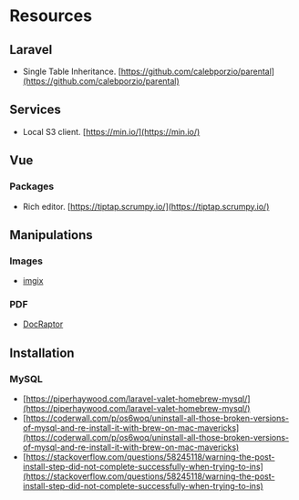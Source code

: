 # Resources

## Laravel

* Single Table Inheritance. [https://github.com/calebporzio/parental](https://github.com/calebporzio/parental)

## Services

* Local S3 client. [https://min.io/](https://min.io/)

## Vue

### Packages

* Rich editor. [https://tiptap.scrumpy.io/](https://tiptap.scrumpy.io/)

## Manipulations

### Images

* [imgix](https://www.imgix.com/)

### PDF

* [DocRaptor](https://docraptor.com/)

## Installation

### MySQL

* [https://piperhaywood.com/laravel-valet-homebrew-mysql/](https://piperhaywood.com/laravel-valet-homebrew-mysql/)
* [https://coderwall.com/p/os6woq/uninstall-all-those-broken-versions-of-mysql-and-re-install-it-with-brew-on-mac-mavericks](https://coderwall.com/p/os6woq/uninstall-all-those-broken-versions-of-mysql-and-re-install-it-with-brew-on-mac-mavericks)
* [https://stackoverflow.com/questions/58245118/warning-the-post-install-step-did-not-complete-successfully-when-trying-to-ins](https://stackoverflow.com/questions/58245118/warning-the-post-install-step-did-not-complete-successfully-when-trying-to-ins)
